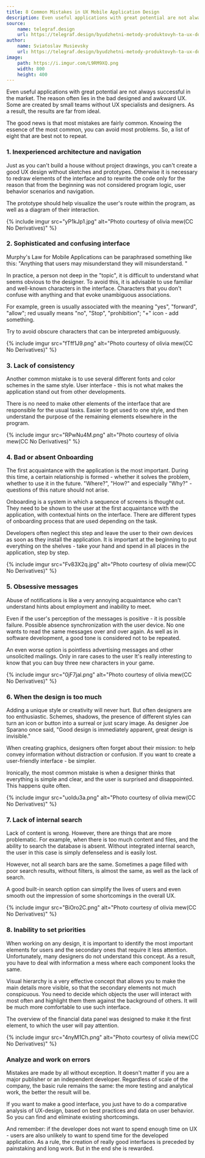 ```yaml
---
title: 8 Common Mistakes in UX Mobile Application Design
description: Even useful applications with great potential are not always successful in the market. The reason often lies in the poorly designed and inconvenient UX.
source:
    name: telegraf.design
    url: https://telegraf.design/byudzhetni-metody-produktovyh-ta-ux-doslidzhen/
author:
    name: Sviatoslav Musievsky
    url: https://telegraf.design/byudzhetni-metody-produktovyh-ta-ux-doslidzhen/
image:
    path: https://i.imgur.com/L9RM9XQ.png
    width: 800
    height: 400
---
```


Even useful applications with great potential are not always successful in the market. The reason often lies in the bad
designed and awkward UX. Some are created by small teams without UX specialists and designers.
As a result, the results are far from ideal.

The good news is that most mistakes are fairly common. Knowing the essence of the most common, you can avoid most problems.
So, a list of eight that are best not to repeat.

### 1. Inexperienced architecture and navigation

Just as you can't build a house without project drawings, you can't create a good UX design without sketches and prototypes.
Otherwise it is necessary to redraw elements of the interface and to rewrite the code only for the reason that from the
beginning was not considered program logic, user behavior scenarios and navigation.

The prototype should help visualize the user's route within the program, as well as a diagram of their interaction.

{% include imgur src="yP1kJp1.jpg" alt="Photo courtesy of olivia mew(CC No Derivatives)" %}

### 2. Sophisticated and confusing interface

Murphy's Law for Mobile Applications can be paraphrased something like this: "Anything that users may misunderstand
they will misunderstand. "

In practice, a person not deep in the "topic", it is difficult to understand what seems obvious to the designer. To avoid this,
it is advisable to use familiar and well-known characters in the interface. Characters that you don't confuse with
anything and that evoke unambiguous associations.

For example, green is usually associated with the meaning "yes", "forward", "allow"; red usually means "no",
"Stop", "prohibition"; "+" icon - add something.

Try to avoid obscure characters that can be interpreted ambiguously.

{% include imgur src="fTff1J9.png" alt="Photo courtesy of olivia mew(CC No Derivatives)" %}

### 3. Lack of consistency

Another common mistake is to use several different fonts and color schemes in the same style. User interface -
this is not what makes the application stand out from other developments.

There is no need to make other elements of the interface that are responsible for the usual tasks. Easier to get used
to one style, and then understand the purpose of the remaining elements elsewhere in the program.

{% include imgur src="RPwNu4M.png" alt="Photo courtesy of olivia mew(CC No Derivatives)" %}

### 4. Bad or absent Onboarding

The first acquaintance with the application is the most important. During this time, a certain relationship is formed -
whether it solves the problem, whether to use it in the future. "Where?", "How?" and especially "Why?" - questions of
this nature should not arise.

Onboarding is a system in which a sequence of screens is thought out. They need to be shown to the user at the first
acquaintance with the application, with contextual hints on the interface. There are different types of onboarding
process that are used depending on the task.

Developers often neglect this step and leave the user to their own devices as soon as they install the application.
It is important at the beginning to put everything on the shelves - take your hand and spend in all places in the
application, step by step.

{% include imgur src="Fv83X2q.jpg" alt="Photo courtesy of olivia mew(CC No Derivatives)" %}

### 5. Obsessive messages

Abuse of notifications is like a very annoying acquaintance who can't understand hints about employment and
inability to meet.

Even if the user's perception of the messages is positive - it is possible failure. Possible absence
synchronization with the user device. No one wants to read the same messages over and over again. As well as in
software development, a good tone is considered not to be repeated.

An even worse option is pointless advertising messages and other unsolicited mailings. Only in rare cases to the user
It's really interesting to know that you can buy three new characters in your game.

{% include imgur src="0jF7jal.png" alt="Photo courtesy of olivia mew(CC No Derivatives)" %}

### 6. When the design is too much

Adding a unique style or creativity will never hurt. But often designers are too enthusiastic. Schemes, shadows,
the presence of different styles can turn an icon or button into a surreal or just scary image.
As designer Joe Sparano once said, "Good design is immediately apparent, great design is invisible."

When creating graphics, designers often forget about their mission: to help convey information without distraction or
confusion. If you want to create a user-friendly interface - be simpler.

Ironically, the most common mistake is when a designer thinks that everything is simple and clear, and the user is
surprised and disappointed. This happens quite often.

{% include imgur src="uoldu3a.png" alt="Photo courtesy of olivia mew(CC No Derivatives)" %}

### 7. Lack of internal search

Lack of content is wrong. However, there are things that are more problematic. For example, when there is too much
content and files, and the ability to search the database is absent. Without integrated internal search, the user in this
case is simply defenseless and is easily lost.

However, not all search bars are the same. Sometimes a page filled with poor search results, without filters, is almost
the same, as well as the lack of search.

A good built-in search option can simplify the lives of users and even smooth out the impression of some shortcomings in
the overall UX.

{% include imgur src="BiOro2C.png" alt="Photo courtesy of olivia mew(CC No Derivatives)" %}

### 8. Inability to set priorities

When working on any design, it is important to identify the most important elements for users and the secondary ones that
require it less attention. Unfortunately, many designers do not understand this concept. As a result, you have to deal
with information a mess where each component looks the same.

Visual hierarchy is a very effective concept that allows you to make the main details more visible, so that the secondary
elements not much conspicuous. You need to decide which objects the user will interact with most often and highlight them
them against the background of others. It will be much more comfortable to use such interface.

The overview of the financial data panel was designed to make it the first element,
to which the user will pay attention.

{% include imgur src="4nyM1Ch.png" alt="Photo courtesy of olivia mew(CC No Derivatives)" %}

### Analyze and work on errors

Mistakes are made by all without exception. It doesn't matter if you are a major publisher or an independent developer.
Regardless of scale of the company, the basic rule remains the same: the more testing and analytical work,
the better the result will be.

If you want to make a good interface, you just have to do a comparative analysis of UX-design, based on
best practices and data on user behavior. So you can find and eliminate existing shortcomings.

And remember: if the developer does not want to spend enough time on UX - users are also unlikely to want to spend
time for the developed application. As a rule, the creation of really good interfaces is preceded by painstaking and long work.
But in the end she is rewarded.
